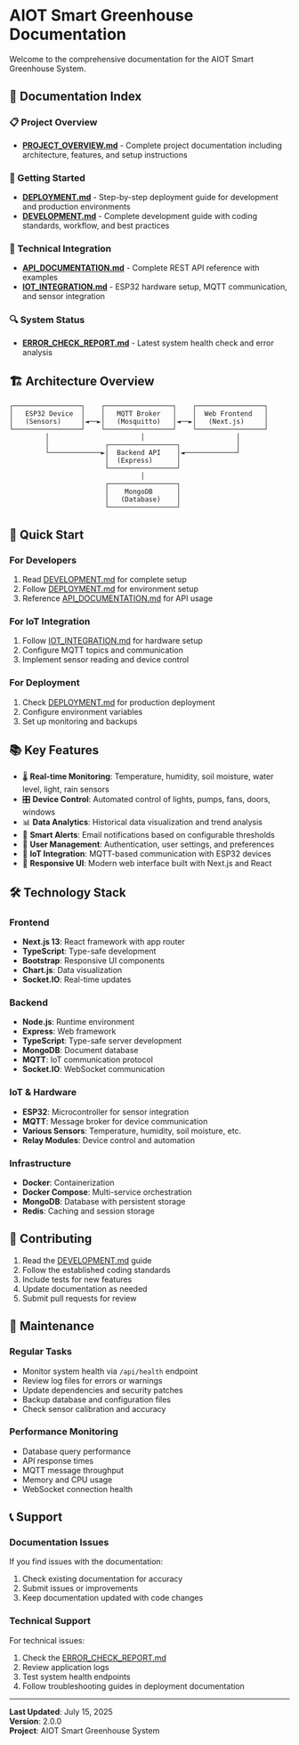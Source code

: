# AIOT Smart Greenhouse Documentation

Welcome to the comprehensive documentation for the AIOT Smart Greenhouse System.

## 📖 Documentation Index

### 📋 Project Overview
- **[PROJECT_OVERVIEW.md](PROJECT_OVERVIEW.md)** - Complete project documentation including architecture, features, and setup instructions

### 🚀 Getting Started
- **[DEPLOYMENT.md](DEPLOYMENT.md)** - Step-by-step deployment guide for development and production environments
- **[DEVELOPMENT.md](DEVELOPMENT.md)** - Complete development guide with coding standards, workflow, and best practices

### 🔌 Technical Integration
- **[API_DOCUMENTATION.md](API_DOCUMENTATION.md)** - Complete REST API reference with examples
- **[IOT_INTEGRATION.md](IOT_INTEGRATION.md)** - ESP32 hardware setup, MQTT communication, and sensor integration

### 🔍 System Status
- **[ERROR_CHECK_REPORT.md](ERROR_CHECK_REPORT.md)** - Latest system health check and error analysis

## 🏗️ Architecture Overview

```
┌─────────────────┐    ┌─────────────────┐    ┌─────────────────┐
│   ESP32 Device  │    │   MQTT Broker   │    │  Web Frontend   │
│   (Sensors)     │◄──►│   (Mosquitto)   │◄──►│   (Next.js)     │
└─────────────────┘    └─────────────────┘    └─────────────────┘
         │                       │                       │
         │              ┌─────────────────┐              │
         └─────────────►│  Backend API    │◄─────────────┘
                        │  (Express)      │
                        └─────────────────┘
                                 │
                        ┌─────────────────┐
                        │    MongoDB      │
                        │   (Database)    │
                        └─────────────────┘
```

## 🚀 Quick Start

### For Developers
1. Read [DEVELOPMENT.md](DEVELOPMENT.md) for complete setup
2. Follow [DEPLOYMENT.md](DEPLOYMENT.md) for environment setup
3. Reference [API_DOCUMENTATION.md](API_DOCUMENTATION.md) for API usage

### For IoT Integration
1. Follow [IOT_INTEGRATION.md](IOT_INTEGRATION.md) for hardware setup
2. Configure MQTT topics and communication
3. Implement sensor reading and device control

### For Deployment
1. Check [DEPLOYMENT.md](DEPLOYMENT.md) for production deployment
2. Configure environment variables
3. Set up monitoring and backups

## 📚 Key Features

- 🌡️ **Real-time Monitoring**: Temperature, humidity, soil moisture, water level, light, rain sensors
- 🎛️ **Device Control**: Automated control of lights, pumps, fans, doors, windows
- 📊 **Data Analytics**: Historical data visualization and trend analysis
- 🚨 **Smart Alerts**: Email notifications based on configurable thresholds
- 👤 **User Management**: Authentication, user settings, and preferences
- 🔄 **IoT Integration**: MQTT-based communication with ESP32 devices
- 📱 **Responsive UI**: Modern web interface built with Next.js and React

## 🛠️ Technology Stack

### Frontend
- **Next.js 13**: React framework with app router
- **TypeScript**: Type-safe development
- **Bootstrap**: Responsive UI components
- **Chart.js**: Data visualization
- **Socket.IO**: Real-time updates

### Backend
- **Node.js**: Runtime environment
- **Express**: Web framework
- **TypeScript**: Type-safe server development
- **MongoDB**: Document database
- **MQTT**: IoT communication protocol
- **Socket.IO**: WebSocket communication

### IoT & Hardware
- **ESP32**: Microcontroller for sensor integration
- **MQTT**: Message broker for device communication
- **Various Sensors**: Temperature, humidity, soil moisture, etc.
- **Relay Modules**: Device control and automation

### Infrastructure
- **Docker**: Containerization
- **Docker Compose**: Multi-service orchestration
- **MongoDB**: Database with persistent storage
- **Redis**: Caching and session storage

## 📝 Contributing

1. Read the [DEVELOPMENT.md](DEVELOPMENT.md) guide
2. Follow the established coding standards
3. Include tests for new features
4. Update documentation as needed
5. Submit pull requests for review

## 🔧 Maintenance

### Regular Tasks
- Monitor system health via `/api/health` endpoint
- Review log files for errors or warnings
- Update dependencies and security patches
- Backup database and configuration files
- Check sensor calibration and accuracy

### Performance Monitoring
- Database query performance
- API response times
- MQTT message throughput
- Memory and CPU usage
- WebSocket connection health

## 📞 Support

### Documentation Issues
If you find issues with the documentation:
1. Check existing documentation for accuracy
2. Submit issues or improvements
3. Keep documentation updated with code changes

### Technical Support
For technical issues:
1. Check the [ERROR_CHECK_REPORT.md](ERROR_CHECK_REPORT.md)
2. Review application logs
3. Test system health endpoints
4. Follow troubleshooting guides in deployment documentation

---

**Last Updated**: July 15, 2025  
**Version**: 2.0.0  
**Project**: AIOT Smart Greenhouse System
